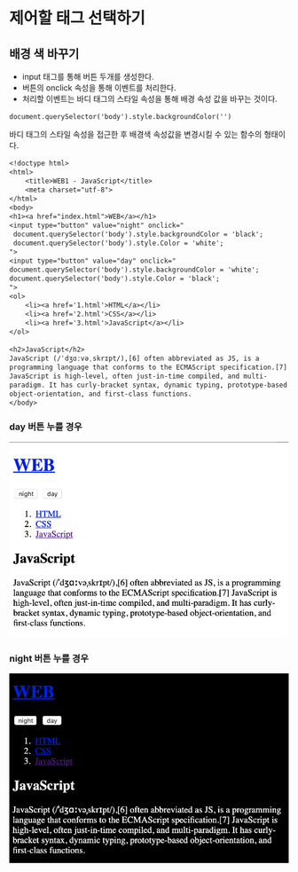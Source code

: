 # 제어할 태그 선택하기

## 배경 색 바꾸기

* input 태그를 통해 버튼 두개를 생성한다.
* 버튼의 onclick 속성을 통해 이벤트를 처리한다.
* 처리할 이벤트는 바디 태그의 스타일 속성을 통해 배경 속성 값을 바꾸는 것이다.

~~~
document.querySelector('body').style.backgroundColor('') 
~~~

바디 태그의 스타일 속성을 접근한 후 배경색 속성값을 변경시킬 수 있는 함수의 형태이다. 

~~~
<!doctype html>
<html>
    <title>WEB1 - JavaScript</title>
    <meta charset="utf-8">
</html>
<body>
<h1><a href="index.html">WEB</a></h1>
<input type="button" value="night" onclick="
 document.querySelector('body').style.backgroundColor = 'black';
 document.querySelector('body').style.Color = 'white';
">
<input type="button" value="day" onclick="
document.querySelector('body').style.backgroundColor = 'white';
document.querySelector('body').style.Color = 'black';
">
<ol>
    <li><a href='1.html'>HTML</a></li>
    <li><a href='2.html'>CSS</a></li> 
    <li><a href='3.html'>JavaScript</a></li> 
</ol>

<h2>JavaScript</h2>
JavaScript (/ˈdʒɑːvəˌskrɪpt/),[6] often abbreviated as JS, is a programming language that conforms to the ECMAScript specification.[7] JavaScript is high-level, often just-in-time compiled, and multi-paradigm. It has curly-bracket syntax, dynamic typing, prototype-based object-orientation, and first-class functions.
</body>

~~~

### day 버튼 누를 경우

![img4](./img/img4.png)

### night 버튼 누를 경우

![img5](./img/img5.png)
